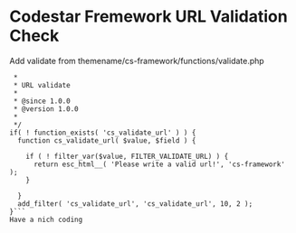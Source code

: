 # Codestar Fremework URL Validation Check
Add validate from themename/cs-framework/functions/validate.php
```/**
 *
 * URL validate
 *
 * @since 1.0.0
 * @version 1.0.0
 *
 */
if( ! function_exists( 'cs_validate_url' ) ) {
  function cs_validate_url( $value, $field ) {

    if ( ! filter_var($value, FILTER_VALIDATE_URL) ) {
      return esc_html__( 'Please write a valid url!', 'cs-framework' );
    }

  }
  add_filter( 'cs_validate_url', 'cs_validate_url', 10, 2 );
}```
Have a nich coding
